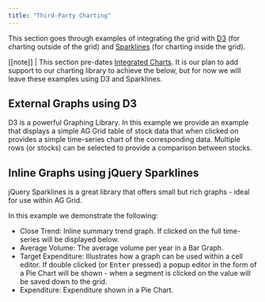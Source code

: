 ```yaml
---
title: "Third-Party Charting"
---
```


This section goes through examples of integrating the grid with [D3](https://d3js.org/) (for charting outside of the grid) and [Sparklines](https://omnipotent.net/jquery.sparkline/) (for charting inside the grid).

[[note]]
| This section pre-dates [Integrated Charts](/integrated-charts/). It is our plan to add support to our charting library to achieve the below, but for now we will leave these examples using D3 and Sparklines.

## External Graphs using D3

D3 is a powerful Graphing Library. In this example we provide an example that displays a simple AG Grid table of stock
data that when clicked on provides a simple time-series chart of the corresponding data. Multiple rows (or stocks) can be
selected to provide a comparison between stocks.

<grid-example title='External Graphs using D3' name='stocks-master-detail' type='vanilla' options='{ "enterprise": true, "exampleHeight": 820 }'></grid-example>

## Inline Graphs using jQuery Sparklines

jQuery Sparklines is a great library that offers small but rich graphs - ideal for use within AG Grid.

In this example we demonstrate the following:

- Close Trend: Inline summary trend graph. If clicked on the full time-series will be displayed below.
- Average Volume: The average volume per year in a Bar Graph.
- Target Expenditure: Illustrates how a graph can be used within a cell editor. If double clicked (or <kbd>Enter</kbd> pressed) a popup editor in the form of a Pie Chart will be shown - when a segment is clicked on the value will be saved down to the grid.
- Expenditure: Expenditure shown in a Pie Chart.

<grid-example title='Inline Graphs' name='inline-graphs' type='vanilla' options='{ "enterprise": true, "exampleHeight": 850, "extras": ["lodash", "d3", "jquery", "sparkline"] }'></grid-example>

